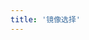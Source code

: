 ```yaml
---
title: '镜像选择'
---
```


<script setup lang="ts">
  import TheMirSelect from "@/views/download/TheMirSelect.vue"
</script>

<TheMirSelect />
